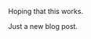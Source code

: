 [category]: <> (Testing)
[date]: <> (2025/10/06)
[title]: <> (Last Test)

Hoping that this works. 

Just a new blog post.
